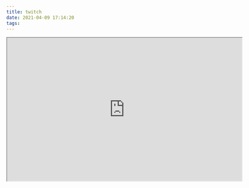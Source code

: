 ```yaml
---
title: twitch
date: 2021-04-09 17:14:20
tags:
---
```


<iframe
  src="https://player.twitch.tv/?channel=ludwig&parent=nootif.tk"
  allowfullscreen="true"
  scrolling="no"
  height="378"
  width="620">
</iframe>
